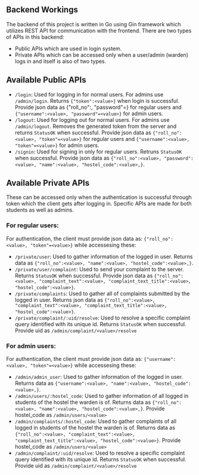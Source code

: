 ## Backend Workings
The backend of this project is written in Go using Gin framework which utilizes REST API for communication with the frontend.
There are two types of APIs in this backend:
- Public APIs which are used in login system.
- Private APIs which can be accessed only when a user/admin (warden) logs in and itself is also of two types.

## Available Public APIs
- `/login`: Used for logging in for normal users. For admins use `/admin/login`. Returns `{"token":<value>}` when login is successful. Provide json data as {"roll_no":<value>, "password"=<value>} for regular users and `{"username":<value>, "password"=<value>}` for admin users.
- `/logout`: Used for logging out for normal users. For admins use `/admin/logout`. Removes the generated token from the server and returns `StatusOK` when successful. Provide json data as `{"roll_no":<value>, "token"=<value>}` for regular users and `{"username":<value>, "token"=<value>}` for admin users.
- `/signin`: Used for signing in only for regular users. Retruns `StatusOK` when successful. Provide json data as `{"roll_no":<value>, "password":<value>, "name":<value>, "hostel_code":<value>,}`.

## Available Private APIs
These can be accessed only when the authentication is successful through token which the client gets after logging in. Specific APIs are made for both students as well as admins.

### For regular users:
For authentication, the client must provide json data as: `{"roll_no":<value>, "token"=<value>}` while accessesing these:
- `/private/user`: Used to gather information of the logged in user. Returns data as `{"roll_no":<value>, "name":<value>, "hostel_code":<value>,}`.
- `/private/user/complaint`: Used to send your complaint to the server. Returns `StatusOK` when successful. Provide json data as `{"roll_no":<value>, "complaint_text":<value>, "complaint_text_title":<value>, "hostel_code":<value>}`.
- `/private/complaints`: Used to gather all of complaints submitted by the logged in user. Returns json data as `{"roll_no":<value>, "complaint_text":<value>, "complaint_text_title":<value>, "hostel_code":<value>}`.
- `/private/complaint/:uid/resolve`: Used to resolve a specific complaint query identified with its unique id. Returns `StatusOK` when successful. Provide uid as `/admin/complaint/<value>/resolve`

### For admin users:
For authentication, the client must provide json data as: `{"username":<value>, "token"=<value>}` while accessesing these:
- `/admin/admin_user`: Used to gather information of the logged in user. Returns data as `{"username":<value>, "name":<value>, "hostel_code":<value>,}`.
- `/admin/users/:hostel_code`: Used to gather information of all logged in students of the hostel the warden is of. Returns data as `{"roll_no":<value>, "name":<value>, "hostel_code":<value>,}`. Provide hostel_code as `/admin/users/<value>`
- `/admin/complaints/:hostel_code`: Used to gather complaints of all logged in students of the hostel the warden is of. Returns data as `{"roll_no":<value>, "complaint_text":<value>, "complaint_text_title":<value>, "hostel_code":<value>}`. Provide hostel_code as `/admin/users/<value>`
- `/admin/complaint/:uid/resolve`: Used to resolve a specific complaint query identified with its unique id. Returns `StatusOK` when successful. Provide uid as `/admin/complaint/<value>/resolve`

